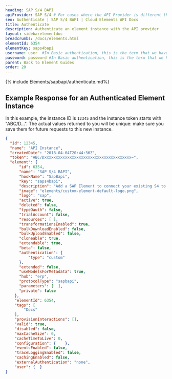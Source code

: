 ```yaml
---
heading: SAP S/4 BAPI
apiProvider: SAP S/4 # For cases where the API Provider is different than the element name. e;g;, ServiceNow vs. ServiceNow Oauth
seo: Authenticate | SAP S/4 BAPI | Cloud Elements API Docs
title: Authenticate
description: Authenticate an element instance with the API provider
layout: sidebarelementdoc
breadcrumbs: /docs/elements.html
elementId: 6354
elementKey: saps4bapi
username: user  #In Basic authentication, this is the term that we have mapped to our "username" parameter
password: password #In Basic authentication, this is the term that we have mapped to our "password" parameter
parent: Back to Element Guides
order: 20
---
```


{% include Elements/sapbapi/authenticate.md%}

## Example Response for an Authenticated Element Instance

In this example, the instance ID is `12345` and the instance token starts with "ABC/D...". The actual values returned to you will be unique: make sure you save them for future requests to this new instance.

```json
{
  "id": 12345,
  "name": "API Instance",
  "createdDate": "2018-04-04T20:44:36Z",
  "token": "ABC/Dxxxxxxxxxxxxxxxxxxxxxxxxxxxxxxxxxxxxxx=",
  "element": {
      "id": 6354,
      "name": "SAP S/4 BAPI",
      "hookName": "SapBapi",
      "key": "saps4bapi",
      "description": "Add a SAP Element to connect your existing S4 to the ERP Hub, allowing you to manage all of your ERP activities across multiple ERP Elements. You will need your SAP account information to add an instance.",
      "image": "elements/custom-element-default-logo.png",
      "logo": "sap",
      "active": true,
      "deleted": false,
      "typeOauth": false,
      "trialAccount": false,
      "resources": [ ],
      "transformationsEnabled": true,
      "bulkDownloadEnabled": false,
      "bulkUploadEnabled": false,
      "cloneable": true,
      "extendable": true,
      "beta": false,
      "authentication": {
          "type": "custom"
      },
      "extended": false,
      "useModelsForMetadata": true,
      "hub": "erp",
      "protocolType": "sapbapi",
      "parameters": [  ],
      "private": false
    },
    "elementId": 6354,
    "tags": [
        "Docs"
    ],
    "provisionInteractions": [],
    "valid": true,
    "disabled": false,
    "maxCacheSize": 0,
    "cacheTimeToLive": 0,
    "configuration": {    },
    "eventsEnabled": false,
    "traceLoggingEnabled": false,
    "cachingEnabled": false,
    "externalAuthentication": "none",
    "user": {  }
}
```
